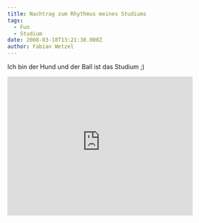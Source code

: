 ```yaml
---
title: Nachtrag zum Rhythmus meines Studiums
tags:
  - Fun
  - Studium
date: 2008-03-18T13:21:38.000Z
author: Fabian Wetzel
---
```


Ich bin der Hund und der Ball ist das Studium ;)
<iframe src="https://www.youtube.com/embed/4PcL6-mjRNk" frameborder="0" width="420" height="315"></iframe>


